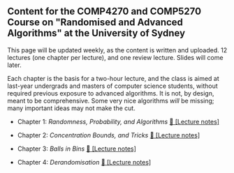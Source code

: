 ## Content for the COMP4270 and COMP5270 Course on "Randomised and Advanced Algorithms" at the University of Sydney ##
This page will be updated weekly, as the content is written and uploaded. 12 lectures (one chapter per lecture), and one review lecture. Slides will come later.

Each chapter is the basis for a two-hour lecture, and the class is aimed at last-year undergrads and masters of computer science students, without required previous exposure to advanced algorithms. It is not, by design, meant to be comprehensive. Some very nice algorithms _will_ be missing; many important ideas may not make the cut.

- Chapter 1: _Randomness, Probability, and Algorithms_
 [📝 [Lecture notes]](https://ccanonne.github.io/files/compx270-chap1.pdf)

- Chapter 2: _Concentration Bounds, and Tricks_
 [📝 [Lecture notes]](https://ccanonne.github.io/files/compx270-chap2.pdf)

- Chapter 3: _Balls in Bins_
 [📝 [Lecture notes]](https://ccanonne.github.io/files/compx270-chap3.pdf)

- Chapter 4: _Derandomisation_
 [📝 [Lecture notes]](https://ccanonne.github.io/files/compx270-chap4.pdf)
